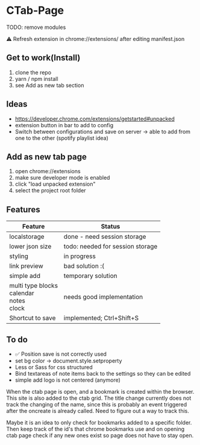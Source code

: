 # CTab-Page

TODO: remove modules

:warning: Refresh extension in chrome://extensions/ after editing manifest.json

## Get to work(Install)
1. clone the repo
1. yarn / npm install
1. see Add as new tab section

## Ideas
- https://developer.chrome.com/extensions/getstarted#unpacked
- extension button in bar to add to config
- Switch between configurations and save on server -> able to add from one to the other (spotify playlist idea)


## Add as new tab page
1. open chrome://extensions
1. make sure developer mode is enabled
1. click "load unpacked extension"
1. select the project root folder


## Features
|Feature | Status |
| ---            | ---                    |
|localstorage    |done - need session storage |
|lower json size |todo: needed for session storage|
|styling         |in progress             |
|link preview    |bad solution :(         |
|simple add      |temporary solution      |
|multi type blocks<br>calendar<br>notes<br>clock|needs good implementation|
|Shortcut to save|implemented; Ctrl+Shift+S|


## To do
- ✅ Position save is not correctly used 
- set bg color -> document.style.setproperty
- Less or Sass for css structured
- Bind textareas of note items back to the settings so they can be edited
- simple add logo is not centered (anymore)

When the ctab page is open, and a bookmark is created within the browser. This site is also added to the ctab grid. The title change currently does not track the changing of the name, since this is probably an event triggered after the oncreate is already called. Need to figure out a way to track this.

Maybe it is an idea to only check for bookmarks added to a specific folder. Then keep track of the id's that chrome bookmarks use and on opening ctab page check if any new ones exist so page does not have to stay open.
